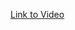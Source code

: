 [Link to Video](https://malayancollegesmindanaoo365-my.sharepoint.com/:v:/g/personal/rmlagat_mcm_edu_ph/EdPSwWuBnlpCpnqYjKBHsOoBfvzTvsXa0-b_EkB2uftmZg?nav=eyJyZWZlcnJhbEluZm8iOnsicmVmZXJyYWxBcHAiOiJPbmVEcml2ZUZvckJ1c2luZXNzIiwicmVmZXJyYWxBcHBQbGF0Zm9ybSI6IldlYiIsInJlZmVycmFsTW9kZSI6InZpZXciLCJyZWZlcnJhbFZpZXciOiJNeUZpbGVzTGlua0NvcHkifX0&e=3MxTwM)
